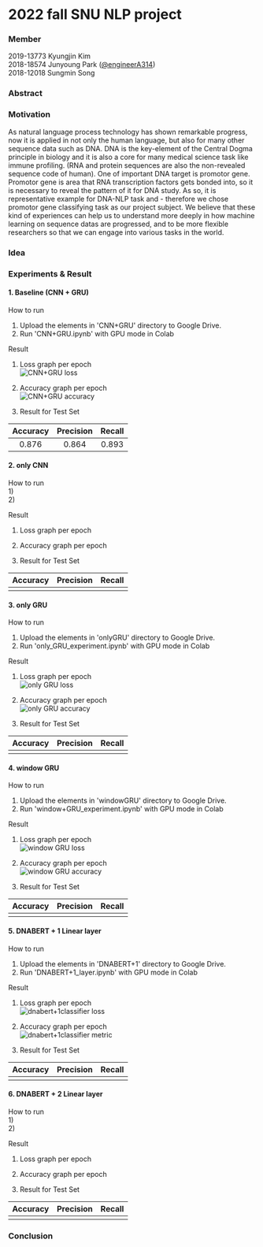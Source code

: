 # 2022 fall SNU NLP project

### Member
2019-13773 Kyungjin Kim  
2018-18574 Junyoung Park ([@engineerA314](https://github.com/engineerA314))  
2018-12018 Sungmin Song  

### Abstract


### Motivation
As natural language process technology has shown remarkable progress, now it is applied in not only the human language, but also for many other sequence data such as DNA. DNA is the key-element of the Central Dogma principle in biology and it is also a core for many medical science task like immune profiling. (RNA and protein sequences are also the non-revealed sequence code of human). One of important DNA target is promotor gene. Promotor gene is area that RNA transcription factors gets bonded into, so it is necessary to reveal the pattern of it for DNA study. As so, it is representative example for DNA-NLP task and - therefore we chose promotor gene classifying task as our project subject. We believe that these kind of experiences can help us to understand more deeply in how machine learning on sequence datas are progressed, and to be more flexible researchers so that we can engage into various tasks in the world. 
  
  
### Idea


### Experiments & Result

#### 1. Baseline (CNN + GRU)
How to run  
  1) Upload the elements in 'CNN+GRU' directory to Google Drive.  
  2) Run 'CNN+GRU.ipynb' with GPU mode in Colab  
  
Result
  1) Loss graph per epoch    
  ![CNN+GRU loss](https://user-images.githubusercontent.com/86403521/207677900-3f8455cb-fb55-4d6c-b4a1-56924e750698.png)
    
  2) Accuracy graph per epoch  
  ![CNN+GRU accuracy](https://user-images.githubusercontent.com/86403521/207678004-33de792e-58ca-462f-b8c2-0079653754bd.png)  
    
  3) Result for Test Set   
  
|Accuracy|Precision|Recall|  
|:---:|:---:|:---:|  
|0.876|0.864|0.893|
  
  
#### 2. only CNN
How to run  
  1)   
  2)
  
Result
  1) Loss graph per epoch    
  
    
  2) Accuracy graph per epoch  
  
    
  3) Result for Test Set   
  
|Accuracy|Precision|Recall|  
|:---:|:---:|:---:|  
||||
  
  

#### 3. only GRU
How to run  
  1) Upload the elements in 'onlyGRU' directory to Google Drive.  
  2) Run 'only_GRU_experiment.ipynb' with GPU mode in Colab  
  
Result
  1) Loss graph per epoch    
  ![only GRU loss](https://user-images.githubusercontent.com/86403521/207683388-e1a2d69e-3ac1-4baa-8208-e13862b55274.png)

    
  2) Accuracy graph per epoch  
  ![only GRU accuracy](https://user-images.githubusercontent.com/86403521/207683400-793d03ce-19c0-43d3-8a02-256e91611fca.png)

    
  3) Result for Test Set   
  
|Accuracy|Precision|Recall|  
|:---:|:---:|:---:|  
||||
  
  
#### 4. window GRU
How to run  
  1) Upload the elements in 'windowGRU' directory to Google Drive.  
  2) Run 'window+GRU_experiment.ipynb' with GPU mode in Colab  
  
Result
  1) Loss graph per epoch    
  ![window GRU loss](https://user-images.githubusercontent.com/86403521/207683345-bde340b4-1f4a-4e37-a9f3-c9c9fbb9730b.png)

    
  2) Accuracy graph per epoch  
  ![window GRU accuracy](https://user-images.githubusercontent.com/86403521/207683329-4b73a419-100b-43b1-b99f-7f630f8c0694.png)

    
  3) Result for Test Set   
  
|Accuracy|Precision|Recall|  
|:---:|:---:|:---:|  
||||
  
  
#### 5. DNABERT + 1 Linear layer
How to run  
  1) Upload the elements in 'DNABERT+1' directory to Google Drive.  
  2) Run 'DNABERT+1_layer.ipynb' with GPU mode in Colab  
  
Result
  1) Loss graph per epoch    
  ![dnabert+1classifier loss](https://user-images.githubusercontent.com/86403521/207683119-4f4800e5-a310-4260-a679-058279c98f7d.png)

  2) Accuracy graph per epoch  
  ![dnabert+1classifier metric](https://user-images.githubusercontent.com/86403521/207683219-46c1d4d3-275e-4611-a7b8-5964d5fe14ea.png)

  3) Result for Test Set   
  
|Accuracy|Precision|Recall|  
|:---:|:---:|:---:|  
||||
  
  

#### 6. DNABERT + 2 Linear layer
How to run  
  1)   
  2)
  
Result
  1) Loss graph per epoch    
  
    
  2) Accuracy graph per epoch  
  
    
  3) Result for Test Set   
  
|Accuracy|Precision|Recall|  
|:---:|:---:|:---:|  
||||
  
  



### Conclusion

